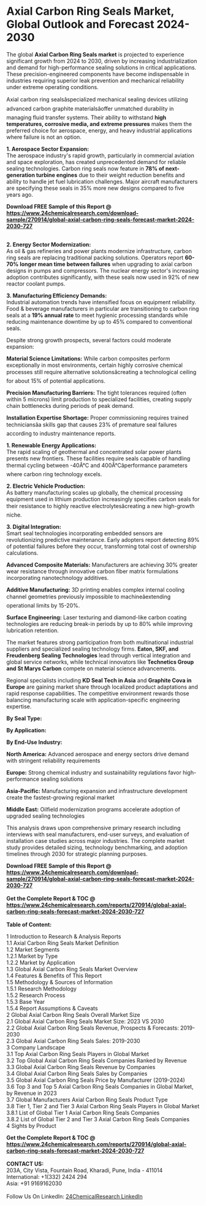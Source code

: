 <h1>Axial Carbon Ring Seals Market, Global Outlook and Forecast 2024-2030</h1><p>The global <strong>Axial Carbon Ring Seals market</strong> is projected to experience significant growth from 2024 to 2030, driven by increasing industrialization and demand for high-performance sealing solutions in critical applications. These precision-engineered components have become indispensable in industries requiring superior leak prevention and mechanical reliability under extreme operating conditions.</p><p>Axial carbon ring sealsâspecialized mechanical sealing devices utilizing advanced carbon graphite materialsâoffer unmatched durability in managing fluid transfer systems. Their ability to withstand <strong>high temperatures, corrosive media, and extreme pressures</strong> makes them the preferred choice for aerospace, energy, and heavy industrial applications where failure is not an option.</p><p><strong>1. Aerospace Sector Expansion:</strong><br>
The aerospace industry's rapid growth, particularly in commercial aviation and space exploration, has created unprecedented demand for reliable sealing technologies. Carbon ring seals now feature in <strong>78% of next-generation turbine engines</strong> due to their weight reduction benefits and ability to handle jet fuel lubrication challenges. Major aircraft manufacturers are specifying these seals in 35% more new designs compared to five years ago.</p><div><b>Download FREE Sample of this Report @ 
            <a href="https://www.24chemicalresearch.com/download-sample/270914/global-axial-carbon-ring-seals-forecast-market-2024-2030-727">
            https://www.24chemicalresearch.com/download-sample/270914/global-axial-carbon-ring-seals-forecast-market-2024-2030-727</a></b></div><br><p><strong>2. Energy Sector Modernization:</strong><br>
As oil &amp; gas refineries and power plants modernize infrastructure, carbon ring seals are replacing traditional packing solutions. Operators report <strong>60-70% longer mean time between failures</strong> when upgrading to axial carbon designs in pumps and compressors. The nuclear energy sector's increasing adoption contributes significantly, with these seals now used in 92% of new reactor coolant pumps.</p><p><strong>3. Manufacturing Efficiency Demands:</strong><br>
Industrial automation trends have intensified focus on equipment reliability. Food &amp; beverage manufacturers in particular are transitioning to carbon ring seals at a <strong>19% annual rate</strong> to meet hygienic processing standards while reducing maintenance downtime by up to 45% compared to conventional seals.</p><p>Despite strong growth prospects, several factors could moderate expansion:</p><p><strong>Material Science Limitations:</strong> While carbon composites perform exceptionally in most environments, certain highly corrosive chemical processes still require alternative solutionsâcreating a technological ceiling for about 15% of potential applications.</p><p><strong>Precision Manufacturing Barriers:</strong> The tight tolerances required (often within 5 microns) limit production to specialized facilities, creating supply chain bottlenecks during periods of peak demand.</p><p><strong>Installation Expertise Shortage:</strong> Proper commissioning requires trained techniciansâa skills gap that causes 23% of premature seal failures according to industry maintenance reports.</p><p><strong>1. Renewable Energy Applications:</strong><br>
The rapid scaling of geothermal and concentrated solar power plants presents new frontiers. These facilities require seals capable of handling thermal cycling between -40Â°C and 400Â°Câperformance parameters where carbon ring technology excels.</p><p><strong>2. Electric Vehicle Production:</strong><br>
As battery manufacturing scales up globally, the chemical processing equipment used in lithium production increasingly specifies carbon seals for their resistance to highly reactive electrolytesâcreating a new high-growth niche.</p><p><strong>3. Digital Integration:</strong><br>
Smart seal technologies incorporating embedded sensors are revolutionizing predictive maintenance. Early adopters report detecting 89% of potential failures before they occur, transforming total cost of ownership calculations.</p><p><strong>Advanced Composite Materials:</strong> Manufacturers are achieving 30% greater wear resistance through innovative carbon fiber matrix formulations incorporating nanotechnology additives.</p><p><strong>Additive Manufacturing:</strong> 3D printing enables complex internal cooling channel geometries previously impossible to machineâextending operational limits by 15-20%.</p><p><strong>Surface Engineering:</strong> Laser texturing and diamond-like carbon coating technologies are reducing break-in periods by up to 80% while improving lubrication retention.</p><p>The market features strong participation from both multinational industrial suppliers and specialized sealing technology firms. <strong>Eaton, SKF, and Freudenberg Sealing Technologies</strong> lead through vertical integration and global service networks, while technical innovators like <strong>Technetics Group and St Marys Carbon</strong> compete on material science advancements.</p><p>Regional specialists including <strong>KD Seal Tech in Asia</strong> and <strong>Graphite Cova in Europe</strong> are gaining market share through localized product adaptations and rapid response capabilities. The competitive environment rewards those balancing manufacturing scale with application-specific engineering expertise.</p><p><strong>By Seal Type:</strong></p><p><strong>By Application:</strong></p><p><strong>By End-Use Industry:</strong></p><p><strong>North America:</strong> Advanced aerospace and energy sectors drive demand with stringent reliability requirements</p><p><strong>Europe:</strong> Strong chemical industry and sustainability regulations favor high-performance sealing solutions</p><p><strong>Asia-Pacific:</strong> Manufacturing expansion and infrastructure development create the fastest-growing regional market</p><p><strong>Middle East:</strong> Oilfield modernization programs accelerate adoption of upgraded sealing technologies</p><p>This analysis draws upon comprehensive primary research including interviews with seal manufacturers, end-user surveys, and evaluation of installation case studies across major industries. The complete market study provides detailed sizing, technology benchmarking, and adoption timelines through 2030 for strategic planning purposes.</p><div><b>Download FREE Sample of this Report @ 
            <a href="https://www.24chemicalresearch.com/download-sample/270914/global-axial-carbon-ring-seals-forecast-market-2024-2030-727">
            https://www.24chemicalresearch.com/download-sample/270914/global-axial-carbon-ring-seals-forecast-market-2024-2030-727</a></b></div><br><div><b>Get the Complete Report & TOC @ 
            <a href="https://www.24chemicalresearch.com/reports/270914/global-axial-carbon-ring-seals-forecast-market-2024-2030-727">
            https://www.24chemicalresearch.com/reports/270914/global-axial-carbon-ring-seals-forecast-market-2024-2030-727</a></b></div><br>
            <b>Table of Content:</b><p>1 Introduction to Research & Analysis Reports<br />
    1.1 Axial Carbon Ring Seals Market Definition<br />
    1.2 Market Segments<br />
        1.2.1 Market by Type<br />
        1.2.2 Market by Application<br />
    1.3 Global Axial Carbon Ring Seals Market Overview<br />
    1.4 Features & Benefits of This Report<br />
    1.5 Methodology & Sources of Information<br />
        1.5.1 Research Methodology<br />
        1.5.2 Research Process<br />
        1.5.3 Base Year<br />
        1.5.4 Report Assumptions & Caveats<br />
2 Global Axial Carbon Ring Seals Overall Market Size<br />
    2.1 Global Axial Carbon Ring Seals Market Size: 2023 VS 2030<br />
    2.2 Global Axial Carbon Ring Seals Revenue, Prospects & Forecasts: 2019-2030<br />
    2.3 Global Axial Carbon Ring Seals Sales: 2019-2030<br />
3 Company Landscape<br />
    3.1 Top Axial Carbon Ring Seals Players in Global Market<br />
    3.2 Top Global Axial Carbon Ring Seals Companies Ranked by Revenue<br />
    3.3 Global Axial Carbon Ring Seals Revenue by Companies<br />
    3.4 Global Axial Carbon Ring Seals Sales by Companies<br />
    3.5 Global Axial Carbon Ring Seals Price by Manufacturer (2019-2024)<br />
    3.6 Top 3 and Top 5 Axial Carbon Ring Seals Companies in Global Market, by Revenue in 2023<br />
    3.7 Global Manufacturers Axial Carbon Ring Seals Product Type<br />
    3.8 Tier 1, Tier 2 and Tier 3 Axial Carbon Ring Seals Players in Global Market<br />
        3.8.1 List of Global Tier 1 Axial Carbon Ring Seals Companies<br />
        3.8.2 List of Global Tier 2 and Tier 3 Axial Carbon Ring Seals Companies<br />
4 Sights by Product</p><div><b>Get the Complete Report & TOC @ 
            <a href="https://www.24chemicalresearch.com/reports/270914/global-axial-carbon-ring-seals-forecast-market-2024-2030-727">
            https://www.24chemicalresearch.com/reports/270914/global-axial-carbon-ring-seals-forecast-market-2024-2030-727</a></b></div><br><b>CONTACT US:</b><br>
            203A, City Vista, Fountain Road, Kharadi, Pune, India - 411014<br>
            International: +1(332) 2424 294<br>
            Asia: +91 9169162030 <br><br>
            Follow Us On LinkedIn: <a href="https://www.linkedin.com/company/24chemicalresearch/">24ChemicalResearch LinkedIn</a>
